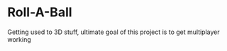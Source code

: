 # Roll-A-Ball
 Getting used to 3D stuff, ultimate goal of this project is to get multiplayer working
